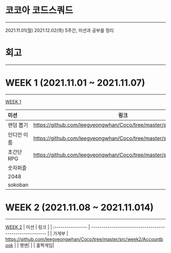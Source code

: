 # 코코아 코드스쿼드

------
2021.11.01(월)  2021.12.02(목) 5주간,  미션과 공부를 정리
# 회고 
------

# WEEK 1 (2021.11.01 ~ 2021.11.07)

------
[ WEEK 1](https://github.com/leegyeongwhan/Coco/tree/master/src/week1)

| 미션                       |  링크                                                  |
| :------------------------- | -------------------------------------------------------- |
| 랜덤 뽑기 | https://github.com/leegyeongwhan/Coco/tree/master/src/week1/Mission |  
| 인디언 이름 | https://github.com/leegyeongwhan/Coco/tree/master/src/week1/Mission2  | 
| 초간단 RPG | https://github.com/leegyeongwhan/Coco/tree/master/src/week2/rpg|
| 숫자퍼즐 |  |
| 2048 |  |
| sokoban |  |
# WEEK 2 (2021.11.08 ~ 2021.11.014)

------
[ WEEK 2](https://github.com/leegyeongwhan/Coco/tree/master/src/week2)
| 미션                |  링크                                                  |
| :---------------- | -------------------------------------------------------- |
| 가게부 |     https://github.com/leegyeongwhan/Coco/tree/master/src/week2/Accountbook |
| 행맨|   | 
| 홀짝게임|   
